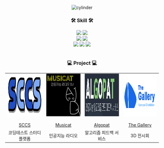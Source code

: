 

<div align="center">

  ![cylinder](https://capsule-render.vercel.app/api?type=cylinder&color=0080FF&text=Lee%20Chan%20Hee&fontAlignY=45&fontSize=40&height=150&desc=Back-end%20Engineer&descAlignY=70&fontColor=FFFFFF)
  
  ### 🛠️ Skill 🛠️
  <div>
    <img src="https://img.shields.io/badge/Java-007396?style=flat&logo=OpenJDK&logoColor=white"/>
    <img src="https://img.shields.io/badge/Python-3776AB?style=flat-square&logo=Python&logoColor=white"/>
  </div>
  <div>
    <img src="https://img.shields.io/badge/SpringBoot-6DB33F?style=flat-square&logo=SpringBoot&logoColor=white"/>
    <img src="https://img.shields.io/badge/FastAPI-009688?style=flat-square&logo=FastAPI&logoColor=white"/>
  </div>
  <div>
    <img src="https://img.shields.io/badge/mariaDB-003545?style=flat-square&logo=mariaDB&logoColor=white"/>
    <img src="https://img.shields.io/badge/redis-DC382D?style=flat-square&logo=redis&logoColor=white"/> 
    <img src="https://img.shields.io/badge/kafka-231F20?style=flat-square&logo=Apache-Kafka&logoColor=white"/>
  </div>
  <div>
    
</div>

</br>

<div align="center">
  
  ###  💻 Project 💻
  
  <table>
      <tr>
          <td height="140px" align="center"> <a href="">
              <img src="image/S1.png" height="140px" width="140px" /> <br><br> SCCS </a> <br></td>
          <td height="140px" align="center"> <a href="">
              <img src="image/M1.png" height="140px" width="140px" /> <br><br> Musicat </a> <br></td>
          <td height="140px" align="center"> <a href="">
              <img src="image/A2.png" height="140px" width="140px" /> <br><br> Algopat </a> <br></td>
          <td height="140px" align="center"> <a href="">
              <img src="image/TheGallery.png" height="140px" width="140px" /> <br><br> The Gallery </a> <br></td>
      </tr>
      <tr>
          <td align="center">코딩테스트 스터디 플랫폼<br/></td>
          <td align="center">인공지능 라디오<br/></td>
          <td align="center">알고리즘 피드백 서비스<br/></td>
          <td align="center">3D 전시회<br/></td>
      </tr>
  </table>
</div>



